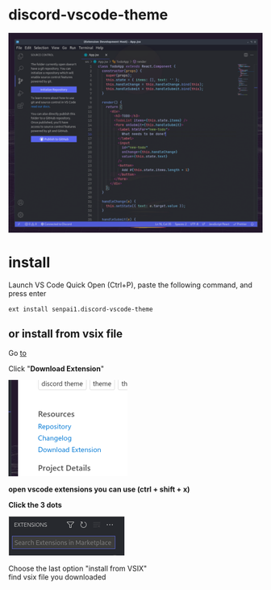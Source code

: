 # discord-vscode-theme

![](images/1.png)

# install 
Launch VS Code Quick Open (Ctrl+P), paste the following command, and press enter
```
ext install senpai1.discord-vscode-theme
```
## or install from vsix file

 Go [to](https://marketplace.visualstudio.com/items?itemName=senpai1.discord-vscode-theme)

Click "**Download Extension**" 

![](images/2.png)

**open vscode extensions you can use (ctrl + shift + x)**

**Click the 3 dots** 

![](images/3.png)

Choose the last option "install from VSIX" <br> 
find vsix file you downloaded
